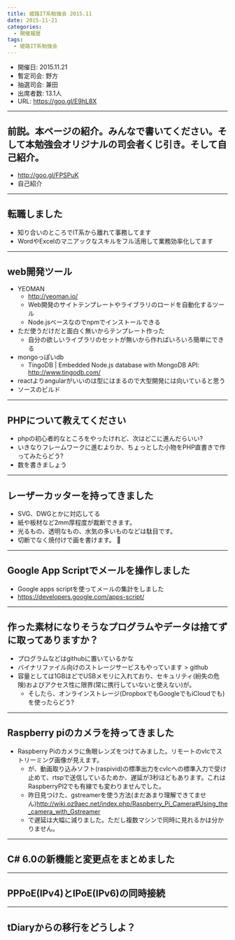 ```yaml
---
title: 姫路IT系勉強会 2015.11
date: 2015-11-21
categories:
  - 開催履歴
tags:
  - 姫路IT系勉強会
---
```


* 開催日: 2015.11.21
* 暫定司会: 野方
* 抽選司会: 兼田
* 出席者数: 13.1人
* URL: https://goo.gl/E9hL8X

----------

## 前説。本ページの紹介。みんなで書いてください。そして本勉強会オリジナルの司会者くじ引き。そして自己紹介。

* http://goo.gl/FPSPuK
* 自己紹介

----------

## 転職しました

* 知り合いのところでIT系から離れて事務してます
* WordやExcelのマニアックなスキルをフル活用して業務効率化してます

----------

## web開発ツール

* YEOMAN
  * http://yeoman.io/
  * Web開発のサイトテンプレートやライブラリのロードを自動化するツール
  * Node.jsベースなのでnpmでインストールできる
* ただ使うだけだと面白く無いからテンプレート作った
  * 自分の欲しいライブラリのセットが無いから作ればいろいろ簡単にできる
* mongoっぽいdb
  * TingoDB | Embedded Node.js database with MongoDB API: http://www.tingodb.com/
* reactよりangularがいいのは型にはまるので大型開発には向いていると思う
* ソースのビルド

----------

## PHPについて教えてください

* phpの初心者的なところをやったけれど、次はどこに進んだらいい?
* いきなりフレームワークに進むよりか、ちょっとした小物をPHP直書きで作ってみたらどう?
* 数を書きましょう

----------

## レーザーカッターを持ってきました

* SVG、DWGとかに対応してる
* 紙や板材など2mm厚程度が裁断できます。
* 光るもの、透明なもの、水気の多いものなどは駄目です。
* 切断でなく焼付けで画を書けます。

----------

## Google App Scriptでメールを操作しました

* Google apps scriptを使ってメールの集計をしました
* https://developers.google.com/apps-script/

----------

## 作った素材になりそうなプログラムやデータは捨てずに取ってありますか？

* プログラムなどはgithubに置いているかな
* バイナリファイル向けのストレージサービスもやっています > github
* 容量としては1GBほどでUSBメモリに入れており、セキュリティ(紛失の危険)およびアクセス性に限界(常に携行していないと使えない)が。
  * そしたら、オンラインストレージ(DropboxでもGoogleでもiCloudでも)を使ったらどう?

----------

## Raspberry piのカメラを持ってきました

* Raspberry Piのカメラに魚眼レンズをつけてみました。リモートのvlcでストリーミング画像が見えます。
  * が、動画取り込みソフト(raspivid)の標準出力をcvlcへの標準入力で受け止めて、rtspで送信しているためか、遅延が3秒ほどもあります。これはRaspberryPI2でも有線でも変わりませんでした。
  * 昨日見つけた、gstreamerを使う方法(まだあまり理解できてません)http://wiki.oz9aec.net/index.php/Raspberry_Pi_Camera#Using_the_camera_with_Gstreamer
  * で遅延は大幅に減りました。ただし複数マシンで同時に見れるかは分かりません。

----------

## C# 6.0の新機能と変更点をまとめました

----------

## PPPoE(IPv4)とIPoE(IPv6)の同時接続

----------

## tDiaryからの移行をどうしよ？
